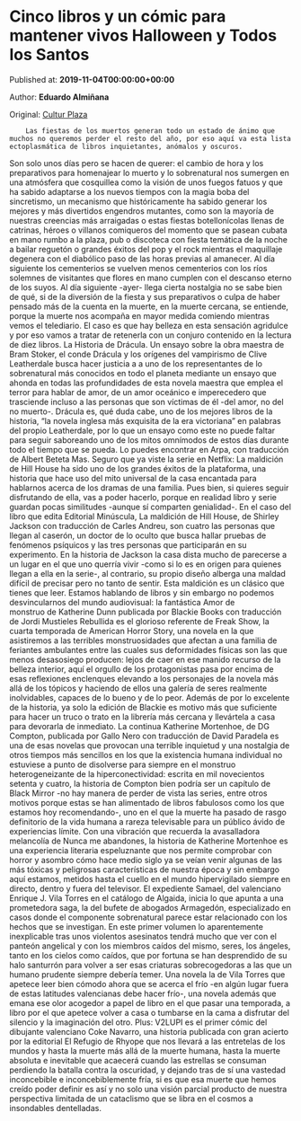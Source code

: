 
# Cinco libros y un cómic para mantener vivos Halloween y Todos los Santos

Published at: **2019-11-04T00:00:00+00:00**

Author: **Eduardo Almiñana**

Original: [Cultur Plaza](https://valenciaplaza.com/cinco-libros-y-un-comic-para-mantener-vivos-halloween-y-todos-los-santos)


        Las fiestas de los muertos generan todo un estado de ánimo que muchos no queremos perder el resto del año, por eso aquí va esta lista ectoplasmática de libros inquietantes, anómalos y oscuros.
      
Son solo unos días pero se hacen de querer: el cambio de hora y los preparativos para homenajear lo muerto y lo sobrenatural nos sumergen en una atmósfera que cosquillea como la visión de unos fuegos fatuos y que ha sabido adaptarse a los nuevos tiempos con la magia boba del sincretismo, un mecanismo que históricamente ha sabido generar los mejores y más divertidos engendros mutantes, como son la mayoría de nuestras creencias más arraigadas o estas fiestas botellonícolas llenas de catrinas, héroes o villanos comiqueros del momento que se pasean cubata en mano rumbo a la plaza, pub o discoteca con fiesta temática de la noche a bailar reguetón o grandes éxitos del pop y el rock mientras el maquillaje degenera con el diabólico paso de las horas previas al amanecer. Al día siguiente los cementerios se vuelven menos cementerios con los ríos solemnes de visitantes que flores en mano cumplen con el descanso eterno de los suyos. Al día siguiente -ayer- llega cierta nostalgia no se sabe bien de qué, si de la diversión de la fiesta y sus preparativos o culpa de haber pensado más de la cuenta en la muerte, en la muerte cercana, se entiende, porque la muerte nos acompaña en mayor medida comiendo mientras vemos el telediario. El caso es que hay belleza en esta sensación agridulce y por eso vamos a tratar de retenerla con un conjuro contenido en la lectura de diez libros.
La Historia de Drácula. Un ensayo sobre la obra maestra de Bram Stoker, el conde Drácula y los orígenes del vampirismo de Clive Leatherdale busca hacer justicia a a uno de los representantes de lo sobrenatural más conocidos en todo el planeta mediante un ensayo que ahonda en todas las profundidades de esta novela maestra que emplea el terror para hablar de amor, de un amor oceánico e imperecedero que trasciende incluso a las personas que son víctimas de él -del amor, no del no muerto-. Drácula es, qué duda cabe, uno de los mejores libros de la historia, “la novela inglesa más exquisita de la era victoriana” en palabras del propio Leatherdale, por lo que un ensayo como este no puede faltar para seguir saboreando uno de los mitos omnímodos de estos días durante todo el tiempo que se pueda. Lo puedes encontrar en Arpa, con traducción de Albert Beteta Mas.
Seguro que ya viste la serie en Netflix: La maldición de Hill House ha sido uno de los grandes éxitos de la plataforma, una historia que hace uso del mito universal de la casa encantada para hablarnos acerca de los dramas de una familia. Pues bien, si quieres seguir disfrutando de ella, vas a poder hacerlo, porque en realidad libro y serie guardan pocas similitudes -aunque sí comparten genialidad-. En el caso del libro que edita Editorial Minúscula, La maldición de Hill House, de Shirley Jackson con traducción de Carles Andreu, son cuatro las personas que llegan al caserón, un doctor de lo oculto que busca hallar pruebas de fenómenos psíquicos y las tres personas que participarán en su experimento. En la historia de Jackson la casa dista mucho de parecerse a un lugar en el que uno querría vivir -como si lo es en origen para quienes llegan a ella en la serie-, al contrario, su propio diseño alberga una maldad difícil de precisar pero no tanto de sentir. Esta maldición es un clásico que tienes que leer.
Estamos hablando de libros y sin embargo no podemos desvincularnos del mundo audiovisual: la fantástica Amor de monstruo de Katherine Dunn publicada por Blackie Books con traducción de Jordi Mustieles Rebullida es el glorioso referente de Freak Show, la cuarta temporada de American Horror Story, una novela en la que asistiremos a las terribles monstruosidades que afectan a una familia de feriantes ambulantes entre las cuales sus deformidades físicas son las que menos desasosiego producen: lejos de caer en ese manido recurso de la belleza interior, aquí el orgullo de los protagonistas pasa por encima de esas reflexiones enclenques elevando a los personajes de la novela más allá de los tópicos y haciendo de ellos una galería de seres realmente inolvidables, capaces de lo bueno y de lo peor. Además de por lo excelente de la historia, ya solo la edición de Blackie es motivo más que suficiente para hacer un truco o trato en la librería más cercana y llevártela a casa para devorarla de inmediato.
La continua Katherine Mortenhoe, de DG Compton, publicada por Gallo Nero con traducción de David Paradela es una de esas novelas que provocan una terrible inquietud y una nostalgia de otros tiempos más sencillos en los que la existencia humana individual no estuviese a punto de disolverse para siempre en el monstruo heterogeneizante de la hiperconectividad: escrita en mil novecientos setenta y cuatro, la historia de Compton bien podría ser un capítulo de Black Mirror -no hay manera de perder de vista las series, entre otros motivos porque estas se han alimentado de libros fabulosos como los que estamos hoy recomendando-, uno en el que la muerte ha pasado de rasgo definitorio de la vida humana a rareza televisable para un público ávido de experiencias límite. Con una vibración que recuerda la avasalladora melancolía de Nunca me abandones, la historia de Katherine Mortenhoe es una experiencia literaria espeluznante que nos permite comprobar con horror y asombro cómo hace medio siglo ya se veían venir algunas de las más tóxicas y peligrosas características de nuestra época y sin embargo aquí estamos, metidos hasta el cuello en el mundo hipervigilado siempre en directo, dentro y fuera del televisor.
El expediente Samael, del valenciano Enrique J. Vila Torres en el catálogo de Algaida, inicia lo que apunta a una prometedora saga, la del bufete de abogados Armagedón, especializado en casos donde el componente sobrenatural parece estar relacionado con los hechos que se investigan. En este primer volumen lo aparentemente inexplicable tras unos violentos asesinatos tendrá mucho que ver con el panteón angelical y con los miembros caídos del mismo, seres, los ángeles, tanto en los cielos como caídos, que por fortuna se han desprendido de su halo santurrón para volver a ser esas criaturas sobrecogedoras a las que un humano prudente siempre debería temer. Una novela la de Vila Torres que apetece leer bien cómodo ahora que se acerca el frío -en algún lugar fuera de estas latitudes valencianas debe hacer frío-, una novela además que emana ese olor acogedor a papel de libro en el que pasar una temporada, a libro por el que apetece volver a casa o tumbarse en la cama a disfrutar del silencio y la imaginación del otro.
Plus: V2LUPI es el primer cómic del dibujante valenciano Coke Navarro, una historia publicada con gran acierto por la editorial El Refugio de Rhyope que nos llevará a las entretelas de los mundos y hasta la muerte más allá de la muerte humana, hasta la muerte absoluta e inevitable que acaecerá cuando las estrellas se consuman perdiendo la batalla contra la oscuridad, y dejando tras de sí una vastedad inconcebible e inconcebiblemente fría, si es que esa muerte que hemos creído poder definir es así y no solo una visión parcial producto de nuestra perspectiva limitada de un cataclismo que se libra en el cosmos a insondables dentelladas.
